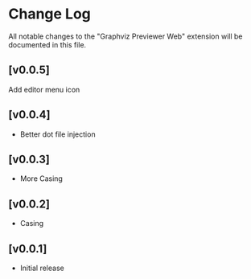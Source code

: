 # Change Log

All notable changes to the "Graphviz Previewer Web" extension will be documented in this file.

## [v0.0.5]
Add editor menu icon

## [v0.0.4]

- Better dot file injection

## [v0.0.3]

- More Casing

## [v0.0.2]

- Casing

## [v0.0.1]

- Initial release